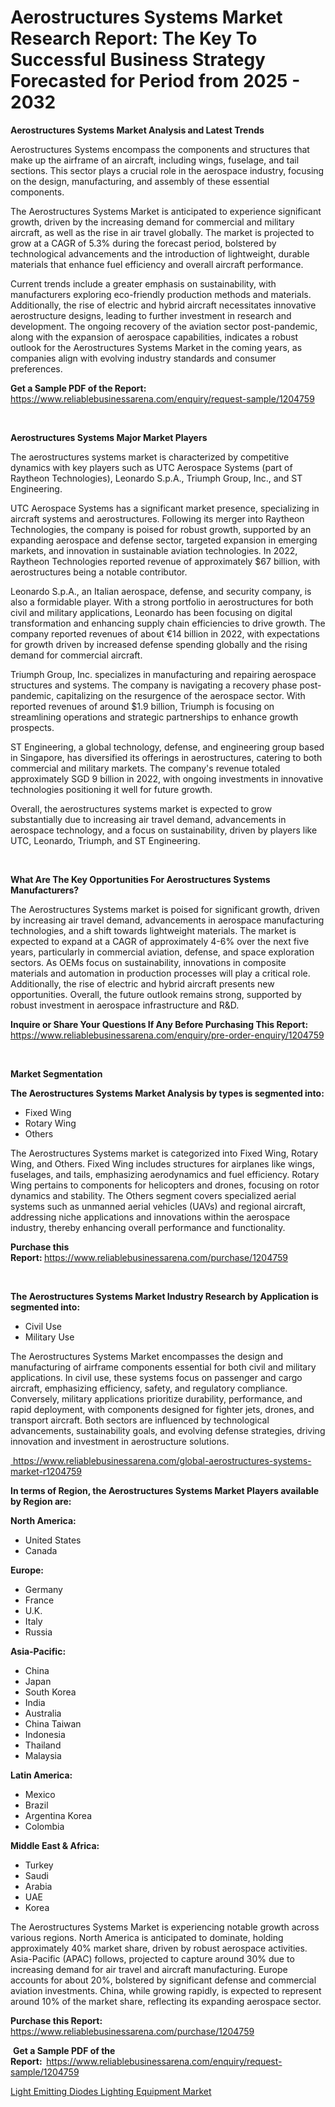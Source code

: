 <p><h1>Aerostructures Systems Market Research Report: The Key To Successful Business Strategy Forecasted for Period from 2025 - 2032</h1></p><p><strong>Aerostructures Systems Market Analysis and Latest Trends</strong></p>
<p><p>Aerostructures Systems encompass the components and structures that make up the airframe of an aircraft, including wings, fuselage, and tail sections. This sector plays a crucial role in the aerospace industry, focusing on the design, manufacturing, and assembly of these essential components. </p><p>The Aerostructures Systems Market is anticipated to experience significant growth, driven by the increasing demand for commercial and military aircraft, as well as the rise in air travel globally. The market is projected to grow at a CAGR of 5.3% during the forecast period, bolstered by technological advancements and the introduction of lightweight, durable materials that enhance fuel efficiency and overall aircraft performance.</p><p>Current trends include a greater emphasis on sustainability, with manufacturers exploring eco-friendly production methods and materials. Additionally, the rise of electric and hybrid aircraft necessitates innovative aerostructure designs, leading to further investment in research and development. The ongoing recovery of the aviation sector post-pandemic, along with the expansion of aerospace capabilities, indicates a robust outlook for the Aerostructures Systems Market in the coming years, as companies align with evolving industry standards and consumer preferences.</p></p>
<p><strong>Get a Sample PDF of the Report:&nbsp;</strong> <a href="https://www.reliablebusinessarena.com/enquiry/request-sample/1204759?utm_campaign=3535&utm_medium=2&utm_source=Github&utm_content=ia&utm_term=12042025&utm_id=aerostructures-systems">https://www.reliablebusinessarena.com/enquiry/request-sample/1204759</a></p>
<p>&nbsp;</p>
<p><strong>Aerostructures Systems Major Market Players</strong></p>
<p><p>The aerostructures systems market is characterized by competitive dynamics with key players such as UTC Aerospace Systems (part of Raytheon Technologies), Leonardo S.p.A., Triumph Group, Inc., and ST Engineering.</p><p>UTC Aerospace Systems has a significant market presence, specializing in aircraft systems and aerostructures. Following its merger into Raytheon Technologies, the company is poised for robust growth, supported by an expanding aerospace and defense sector, targeted expansion in emerging markets, and innovation in sustainable aviation technologies. In 2022, Raytheon Technologies reported revenue of approximately $67 billion, with aerostructures being a notable contributor.</p><p>Leonardo S.p.A., an Italian aerospace, defense, and security company, is also a formidable player. With a strong portfolio in aerostructures for both civil and military applications, Leonardo has been focusing on digital transformation and enhancing supply chain efficiencies to drive growth. The company reported revenues of about €14 billion in 2022, with expectations for growth driven by increased defense spending globally and the rising demand for commercial aircraft.</p><p>Triumph Group, Inc. specializes in manufacturing and repairing aerospace structures and systems. The company is navigating a recovery phase post-pandemic, capitalizing on the resurgence of the aerospace sector. With reported revenues of around $1.9 billion, Triumph is focusing on streamlining operations and strategic partnerships to enhance growth prospects.</p><p>ST Engineering, a global technology, defense, and engineering group based in Singapore, has diversified its offerings in aerostructures, catering to both commercial and military markets. The company's revenue totaled approximately SGD 9 billion in 2022, with ongoing investments in innovative technologies positioning it well for future growth.</p><p>Overall, the aerostructures systems market is expected to grow substantially due to increasing air travel demand, advancements in aerospace technology, and a focus on sustainability, driven by players like UTC, Leonardo, Triumph, and ST Engineering.</p></p>
<p>&nbsp;</p>
<p><strong>What Are The Key Opportunities For Aerostructures Systems Manufacturers?</strong></p>
<p><p>The Aerostructures Systems market is poised for significant growth, driven by increasing air travel demand, advancements in aerospace manufacturing technologies, and a shift towards lightweight materials. The market is expected to expand at a CAGR of approximately 4-6% over the next five years, particularly in commercial aviation, defense, and space exploration sectors. As OEMs focus on sustainability, innovations in composite materials and automation in production processes will play a critical role. Additionally, the rise of electric and hybrid aircraft presents new opportunities. Overall, the future outlook remains strong, supported by robust investment in aerospace infrastructure and R&D.</p></p>
<p><strong>Inquire or Share Your Questions If Any Before Purchasing This Report:</strong> <a href="https://www.reliablebusinessarena.com/enquiry/pre-order-enquiry/1204759?utm_campaign=3535&utm_medium=2&utm_source=Github&utm_content=ia&utm_term=12042025&utm_id=aerostructures-systems">https://www.reliablebusinessarena.com/enquiry/pre-order-enquiry/1204759</a></p>
<p>&nbsp;</p>
<p><strong>Market Segmentation</strong></p>
<p><strong>The Aerostructures Systems Market Analysis by types is segmented into:</strong></p>
<p><ul><li>Fixed Wing</li><li>Rotary Wing</li><li>Others</li></ul></p>
<p><p>The Aerostructures Systems market is categorized into Fixed Wing, Rotary Wing, and Others. Fixed Wing includes structures for airplanes like wings, fuselages, and tails, emphasizing aerodynamics and fuel efficiency. Rotary Wing pertains to components for helicopters and drones, focusing on rotor dynamics and stability. The Others segment covers specialized aerial systems such as unmanned aerial vehicles (UAVs) and regional aircraft, addressing niche applications and innovations within the aerospace industry, thereby enhancing overall performance and functionality.</p></p>
<p><strong>Purchase this Report:&nbsp;</strong><a href="https://www.reliablebusinessarena.com/purchase/1204759?utm_campaign=3535&utm_medium=2&utm_source=Github&utm_content=ia&utm_term=12042025&utm_id=aerostructures-systems">https://www.reliablebusinessarena.com/purchase/1204759</a></p>
<p>&nbsp;</p>
<p><strong>The Aerostructures Systems Market Industry Research by Application is segmented into:</strong></p>
<p><ul><li>Civil Use</li><li>Military Use</li></ul></p>
<p><p>The Aerostructures Systems Market encompasses the design and manufacturing of airframe components essential for both civil and military applications. In civil use, these systems focus on passenger and cargo aircraft, emphasizing efficiency, safety, and regulatory compliance. Conversely, military applications prioritize durability, performance, and rapid deployment, with components designed for fighter jets, drones, and transport aircraft. Both sectors are influenced by technological advancements, sustainability goals, and evolving defense strategies, driving innovation and investment in aerostructure solutions.</p></p>
<p><a href="https://www.reliablebusinessarena.com/global-aerostructures-systems-market-r1204759?utm_campaign=3535&utm_medium=2&utm_source=Github&utm_content=ia&utm_term=12042025&utm_id=aerostructures-systems">&nbsp;https://www.reliablebusinessarena.com/global-aerostructures-systems-market-r1204759</a></p>
<p><strong>In terms of Region, the Aerostructures Systems Market Players available by Region are:</strong></p>
<p>
    <p> <strong> North America: </strong>
        <ul>
            <li>United States</li>
            <li>Canada</li>
        </ul>
        </p> 
    <p> <strong> Europe: </strong>
        <ul>
            <li>Germany</li>
            <li>France</li>
            <li>U.K.</li>
            <li>Italy</li>
            <li>Russia</li>
        </ul>
        </p> 
    <p> <strong> Asia-Pacific: </strong>
        <ul>
            <li>China</li>
            <li>Japan</li>
            <li>South Korea</li>
            <li>India</li>
            <li>Australia</li>
            <li>China Taiwan</li>
            <li>Indonesia</li>
            <li>Thailand</li>
            <li>Malaysia</li>
        </ul>
        </p> 
    <p> <strong> Latin America: </strong>
        <ul>
            <li>Mexico</li>
            <li>Brazil</li>
            <li>Argentina Korea</li>
            <li>Colombia</li>
        </ul>
        </p> 
    <p> <strong> Middle East & Africa: </strong>
        <ul>
            <li>Turkey</li>
            <li>Saudi</li>
            <li>Arabia</li>
            <li>UAE</li>
            <li>Korea</li>
        </ul>
    </p>
    </p>
<p><p>The Aerostructures Systems Market is experiencing notable growth across various regions. North America is anticipated to dominate, holding approximately 40% market share, driven by robust aerospace activities. Asia-Pacific (APAC) follows, projected to capture around 30% due to increasing demand for air travel and aircraft manufacturing. Europe accounts for about 20%, bolstered by significant defense and commercial aviation investments. China, while growing rapidly, is expected to represent around 10% of the market share, reflecting its expanding aerospace sector.</p></p>
<p><strong>Purchase this Report: </strong><a href="https://www.reliablebusinessarena.com/purchase/1204759?utm_campaign=3535&utm_medium=2&utm_source=Github&utm_content=ia&utm_term=12042025&utm_id=aerostructures-systems">https://www.reliablebusinessarena.com/purchase/1204759</a></p>
<p>&nbsp;<strong>Get a Sample PDF of the Report:&nbsp;&nbsp;</strong><a href="https://www.reliablebusinessarena.com/enquiry/request-sample/1204759?utm_campaign=3535&utm_medium=2&utm_source=Github&utm_content=ia&utm_term=12042025&utm_id=aerostructures-systems">https://www.reliablebusinessarena.com/enquiry/request-sample/1204759</a></p>
<p><strong></strong></p>
<p><p><a href="https://github.com/luckyshygirl/Market-Research-Report-List-7/blob/main/light-emitting-diodes-lighting-equipment-market.md?utm_campaign=3535&utm_medium=2&utm_source=Github&utm_content=ia&utm_term=12042025&utm_id=aerostructures-systems">Light Emitting Diodes Lighting Equipment Market</a></p></p>